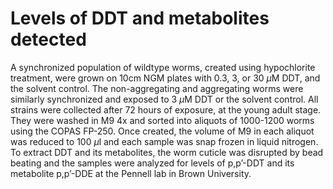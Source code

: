 # Levels of DDT and metabolites detected 

A synchronized population of wildtype worms, created using hypochlorite treatment, were grown on 10cm NGM plates with 0.3, 3, or 30 $\mu$M DDT, and the solvent control. The non-aggregating and aggregating worms were similarly synchronized and exposed to 3 $\mu$M DDT or the solvent control. All strains were collected after 72 hours of exposure, at the young adult stage. They were washed in M9 4x and sorted into aliquots of 1000-1200 worms using the COPAS FP-250. Once created, the volume of M9 in each aliquot was reduced to 100 $\mu$l and each sample was snap frozen in liquid nitrogen. To extract DDT and its metabolites, the worm cuticle was disrupted by bead beating and the samples were analyzed for levels of p,p’-DDT and its metabolite p,p’-DDE at the Pennell lab in Brown University.

